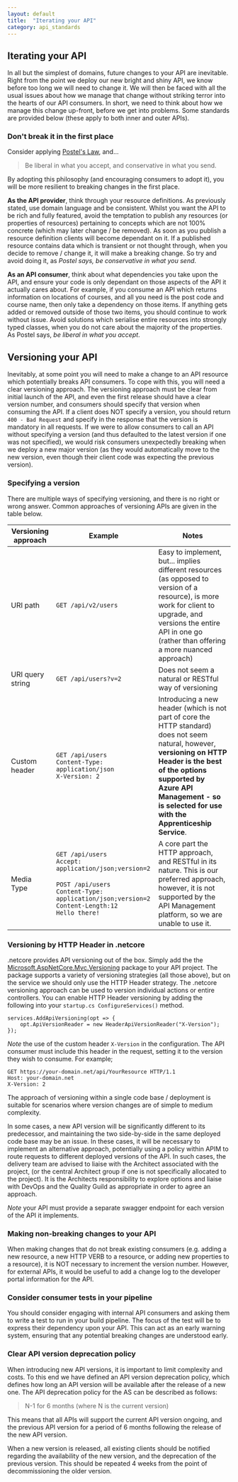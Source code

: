 ```yaml
---
layout: default
title:  "Iterating your API"
category: api_standards
---
```


## Iterating your API

In all but the simplest of domains, future changes to your API are inevitable.  Right from the point we deploy our new bright and shiny API, we know before too long we will need to change it.  We will then be faced with all the usual issues about how we manage that change without striking terror into the hearts of our API consumers.  In short, we need to think about how we  manage this change up-front, before we get into problems.  Some standards are provided below (these apply to both inner and outer APIs).

### Don't break it in the first place

Consider applying [Postel's Law](https://michaelfeathers.silvrback.com/the-universality-of-postel-s-law), and...

> Be liberal in what you accept, and conservative in what you send.

By adopting this philosophy (and encouraging consumers to adopt it), you will be more resilient to breaking changes in the first place.  

**As the API provider**, think through your resource definitions.  As previously stated, use domain language and be consistent.  Whilst you want the API to be rich and fully featured, avoid the temptation to publish any resources (or properties of resources) pertaining to concepts which are not 100% concrete (which may later change / be removed).  As soon as you publish a resource definition clients will become dependant on it.  If a published resource contains data which is transient or not thought through, when you decide to remove / change it, it will make a breaking change.  So try and avoid doing it, as _Postel says, be conservative in what you send_.

**As an API consumer**, think about what dependencies you take upon the API, and ensure your code is only dependant on those aspects of the API it actually cares about.  For example, if you consume an API which returns information on locations of courses, and all you need is the post code and course name, then only take a dependency on those items.  If anything gets added or removed outside of those two items, you should continue to work without issue.  Avoid solutions which serialise entire resources into strongly typed classes, when you do not care about the majority of the properties.  As Postel says, _be liberal in what you accept_.

## Versioning your API

Inevitably, at some point you will need to make a change to an API resource which potentially breaks API consumers.  To cope with this, you will need a clear versioning approach.  The versioning approach must be clear from initial launch of the API, and even the first release should have a clear version number, and consumers should specify that version when consuming the API.  If a client does NOT specify a version, you should return `400 - Bad Request` and specify in the response that the version is mandatory in all requests.  If we were to allow consumers to call an API without specifying a version (and thus defaulted to the latest version if one was not specified), we would risk consumers unexpectedly breaking when we deploy a new major version (as they would automatically move to the new version, even though their client code was expecting the previous version).

### Specifying a version

There are multiple ways of specifying versioning, and there is no right or wrong answer.  Common approaches of versioning APIs are given in the table below.

|Versioning approach|Example|Notes|
|---|---|---|
|URI path|`GET /api/v2/users`|Easy to implement, but... implies different resources (as opposed to version of a resource), is more work for client to upgrade, and versions the entire API in one go (rather than offering a more nuanced approach)|
|URI query string|`GET /api/users?v=2`|Does not seem a natural or RESTful way of versioning|
|Custom header|`GET /api/users`<br />`Content-Type: application/json`<br />`X-Version: 2`|Introducing a new header (which is not part of core the HTTP standard) does not seem natural, however, **versioning on HTTP Header is the best of the options supported by Azure API Management - so is selected for use with the Apprenticeship Service**.|
|Media Type|`GET /api/users`<br />`Accept: application/json;version=2`<br /><br />`POST /api/users`<br />`Content-Type: application/json;version=2`<br />`Content-Length:12`<br />`Hello there!`|A core part the HTTP approach, and RESTful in its nature.  This is our preferred approach, however, it is not supported by the API Management platform, so we are unable to use it.|

### Versioning by HTTP Header in .netcore

.netcore provides API versioning out of the box.  Simply add the the [Microsoft.AspNetCore.Mvc.Versioning]( https://www.nuget.org/packages/Microsoft.AspNetCore.Mvc.Versioning/) package to your API project.  The package supports a variety of versioning strategies (all those above), but on the service we should only use the HTTP Header strategy.  The .netcore versioning approach can be used to version individual actions or entire controllers.  You can enable HTTP Header versioning by adding the following into your `startup.cs ConfigureServices()` method.

    services.AddApiVersioning(opt => {
        opt.ApiVersionReader = new HeaderApiVersionReader("X-Version");
    });

_Note_ the use of the custom header `X-Version` in the configuration.  The API consumer must include this header in the request, setting it to the version they wish to consume.  For example;

    GET https://your-domain.net/api/YourResource HTTP/1.1
    Host: your-domain.net
    X-Version: 2

The approach of versioning within a single code base / deployment is suitable for scenarios where version changes are of simple to medium complexity.  

In some cases, a new API version will be significantly different to its predecessor, and maintaining the two side-by-side in the same deployed code base may be an issue.  In these cases, it will be necessary to implement an alternative approach, potentially using a policy within APIM to route requests to different deployed versions of the API.  In such cases, the delivery team are advised to liaise with the Architect associated with the project, (or the central Architect group if one is not specifically allocated to the project).  It is the Architects responsibility to explore options and liaise with DevOps and the Quality Guild as appropriate in order to agree an approach.

_Note_ your API must provide a separate swagger endpoint for each version of the API it implements.

### Making non-breaking changes to your API

When making changes that do not break existing consumers (e.g. adding a new resource, a new HTTP VERB to a resource, or adding new properties to a resource), it is NOT necessary to increment the version number.  However, for external APIs, it would be useful to add a change log to the developer portal information for the API.

### Consider consumer tests in your pipeline

You should consider engaging with internal API consumers and asking them to write a test to run in your build pipeline.  The focus of the test will be to express their dependency upon your API.  This can act as an early warning system, ensuring that any potential breaking changes are understood early.

### Clear API version deprecation policy

When introducing new API versions, it is important to limit complexity and costs.  To this end we have defined an API version deprecation policy, which defines how long an API version will be available after the release of a new one.  The API deprecation policy for the AS can be described as follows:

> N-1 for 6 months (where N is the current version)

This means that all APIs will support the current API version ongoing, and the previous API version for a period of 6 months following the release of the new API version.

When a new version is released, all existing clients should be notified regarding the availability of the new version, and the deprecation of the previous version.  This should be repeated 4 weeks from the point of decommissioning the older version.
